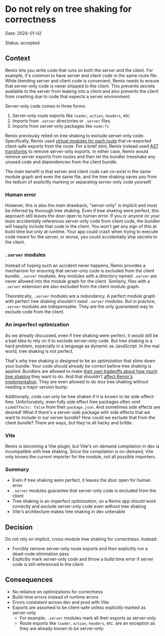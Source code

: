 # Do not rely on tree shaking for correctness

Date: 2024-01-02

Status: accepted

## Context

Remix lets you write code that runs on both the server and the client.
For example, it's common to have server and client code in the same route file.
While blending server and client code is convenient, Remix needs to ensure that server-only code is never shipped to the client.
This prevents secrets available to the server from leaking into a client and also prevents the client from crashing due to code that expects a server environment.

Server-only code comes in three forms:

1. Server-only route exports like `loader`, `action`, `headers`, etc.
2. Imports from `.server` directories or `.server` files.
3. Imports from server-only packages like `node:fs`

Remix previously relied on tree shaking to exclude server-only code.
Specifically, Remix used [virtual modules for each route][virtual-modules] that re-exported client-safe exports from the route.
For a brief stint, Remix instead used [AST transforms][ast-transforms] to remove server-only exports.
In either case, Remix would remove server exports from routes and then let the bundler treeshake any unused code and dependencies from the client bundle.

The main benefit is that server and client code can co-exist in the same module graph and even the same file,
and the tree shaking saves you from the tedium of explicitly marking or separating server-only code yourself.

### Human error

However, this is also the main drawback; "server-only" is implicit and must be inferred by thorough tree shaking.
Even if tree shaking were perfect, this approach still leaves the door open to human error.
If you or anyone on your team accidentally references server-only code from client code, the bundler will happily include that code in the client.
You won't get any sign of this at build time but only at runtime.
Your app could crash when trying to execute code meant for the server, or worse, you could accidentally ship secrets to the client.

### `.server` modules

Instead of hoping such an accident never happens, Remix provides a mechanism for ensuring that server-only code is excluded from the client bundle; `.server` modules.
Any modules with a directory named `.server` are never allowed into the module graph for the client.
Similarly, files with a `.server` extension are also excluded from the client module graph.

Theoretically, `.server` modules are a redundancy.
A perfect module graph with perfect tree shaking shouldn't _need_ `.server` modules.
But in practice, `.server` modules are indispensable.
They are the only guaranteed way to exclude code from the client.

### An imperfect optimization

As we already discussed, even if tree shaking were perfect, it would still be a bad idea to rely on it to exclude server-only code.
But tree shaking is a hard problem, especially in a language as dynamic as JavaScript.
In the real world, tree shaking is not perfect.

That's why tree shaking is designed to be an _optimization_ that slims down your bundle.
Your code should already be correct before tree shaking is applied.
Bundlers are allowed to make [their own tradeoffs about how much tree shaking][esbuild-minify-considerations] they want to do.
And that shouldn't [affect Remix's implementation][remix-minify-syntax].
They are even allowed to do _less_ tree shaking without needing a major version bump.

Additionally, code can only be tree shaken if it is known to be side-effect-free.
Unfortunately, even fully side effect free packages often omit `sideEffects: false` from their `package.json`.
And sometimes side effects are desired!
What if there's a server-side package with side effects that we want to include in our server bundle?
How could we exclude that from the client bundle?
There are ways, but they're all hacky and brittle.

### Vite

Remix is becoming a Vite plugin, but Vite's on-demand compilation in dev is incompatible with tree shaking.
Since the compilation is on-demand, Vite only knows the _current_ importer for the module, not all possible importers.

### Summary

- Even if tree shaking were perfect, it leaves the door open for human error
- `.server` modules guarantee that server-only code is excluded from the client
- Tree shaking is an imperfect _optimization_, so a Remix app should work correctly and exclude server-only code even without tree shaking
- Vite's architecture makes tree shaking in dev untenable

## Decision

Do not rely on implicit, cross-module tree shaking for correctness.
Instead:

- Forcibly remove server-only route exports and then explicitly run a dead-code elimination pass
- Explicitly mark server-only code and throw a build time error if server code is still referenced in the client

## Consequences

- No reliance on optimizations for correctness
- Build-time errors instead of runtime errors
- Errors consistent across dev and prod with Vite
- Exports are assumed to be client-safe unless explicitly marked as server-only
  - For example, `.server` modules mark all their exports as server-only
  - Route exports like `loader`, `action`, `headers`, etc. are an exception as they are already known to be server-only

[virtual-modules]: https://github.com/remix-run/remix/blob/71f0e051d895807c349987655325c153903abad8/packages/remix-dev/compiler/js/plugins/routes.ts
[ast-transforms]: https://github.com/remix-run/remix/pull/5259
[esbuild-minify-considerations]: https://esbuild.github.io/api/#minify-considerations
[remix-minify-syntax]: https://github.com/remix-run/remix/blob/bf042e7d340b3cbfdaa389c201e1284fb4d03403/packages/remix-dev/compiler/server/compiler.ts#L80-L88

